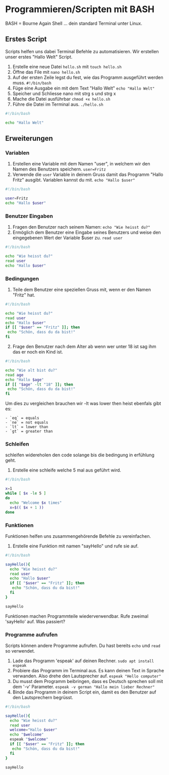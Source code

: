 # Programmieren/Scripten mit BASH

BASH = Bourne Again Shell ... dein standard Terminal unter Linux.

## Erstes Script

Scripts helfen uns dabei Terminal Befehle zu automatisieren. Wir erstellen unser erstes "Hallo Welt" Script.

1. Erstelle eine neue Datei `hello.sh` mit `touch hello.sh`
2. Öffne das File mit `nano hello.sh`
3. Auf der ersten Zeile legst du fest, wie das Programm ausgeführt werden muss. `#!/bin/bash`
4. Füge eine Ausgabe ein mit dem Text "Hallo Welt" `echo "Hallo Welt"`
5. Speicher und Schliesse nano mit strg s und strg x
6. Mache die Datei ausführbar `chmod +x hello.sh`
7. Führe die Datei im Terminal aus. `./hello.sh`

```bash
#!/bin/bash

echo "Hallo Welt"
```

## Erweiterungen

### Variablen

1. Erstellen eine Variable mit dem Namen "user", in welchem wir den Namen des Benutzers speichern. `user=Fritz`
2. Verwende die `user` Variable in deinem Gruss damit das Programm "Hallo Fritz" ausgibt. Variablen kannst du mit. `echo "Hallo $user"`

```bash
#!/bin/bash

user=Fritz
echo "Hallo $user"
```

### Benutzer Eingaben

1. Fragen den Benutzer nach seinem Namen: `echo "Wie heisst du?"`
2. Ermöglich dem Benutzer eine Eingabe seines Benutzers und weise den eingegebenen Wert der Variable $user zu.  `read user`

```bash
#!/bin/bash

echo "Wie heisst du?"
read user
echo "Hallo $user"
```

### Bedingungen

1. Teile dem Benutzer eine speziellen Gruss mit, wenn er den Namen "Fritz" hat. 

```bash
#!/bin/bash

echo "Wie heisst du?"
read user
echo "Hallo $user"
if [[ "$user" == "Fritz" ]]; then
 echo "Schön, dass du da bist!"
fi
```

2. Frage den Benutzer nach dem Alter ab wenn wer unter 18 ist sag ihm das er noch ein Kind ist.

```bash
#!/bin/bash

echo "Wie alt bist du?"
read age
echo "Hallo $age"
if [[ "$age" -lt "18" ]]; then
 echo "Schön, dass du da bist!"
fi
```

Um dies zu vergleichen brauchen wir -lt was lower then heist ebenfals gibt es:

```
- `eq` = equals
- `ne` = not equals
- `lt` = lower than
- `gt` = greater than
```

### Schleifen

schleifen widereholen den code solange bis die bedingung in erfühlung geht.

1. Erstelle eine schleife welche 5 mal aus geführt wird.

```bash
#!/bin/bash

x=1
while [ $x -le 5 ]
do
  echo "Welcome $x times"
  x=$(( $x + 1 ))
done
```



### Funktionen

Funktionen helfen uns zusammengehörende Befehle zu vereinfachen.

1. Erstelle eine Funktion mit namen "sayHello" und rufe sie auf.

```bash
#!/bin/bash

sayHello(){
  echo "Wie heisst du?"
  read user
  echo "Hallo $user"
  if [[ "$user" == "Fritz" ]]; then
   echo "Schön, dass du da bist!"
  fi
}

sayHello
```

Funktionen machen Programmteile wiederverwendbar. Rufe zweimal 'sayHello' auf. Was passiert?

### Programme aufrufen

Scripts können andere Programme aufrufen. Du hast bereits `echo` und `read` so verwendet. 

1. Lade das Programm 'espeak' auf deinen Rechner. `sudo apt install espeak`
2. Probiere das Programm im Terminal aus. Es kann deinen Text in Sprache verwanden. Also drehe den Lautsprecher auf. `espeak "Hello computer"`
3. Du musst dem Programm beibringen, dass es Deutsch sprechen soll mit dem '-v' Parameter. `espeak -v german "Hallo mein lieber Rechner"`
4. Binde das Programm in deinem Script ein, damit es den Benutzer auf den Lautsprechern begrüsst.

```bash
#!/bin/bash

sayHello(){
  echo "Wie heisst du?"
  read user
  welcome="Hallo $user"
  echo "$welcome"
  espeak "$welcome"
  if [[ "$user" == "Fritz" ]]; then
   echo "Schön, dass du da bist!"
  fi
}

sayHello
```
